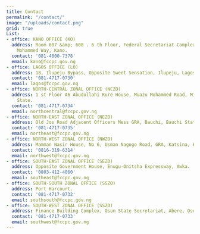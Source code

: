 ```yaml
---
title: Contact
permalink: "/contact/"
image: "/uploads/contact.png"
grid: true
List:
- office: KANO OFFICE (KO)
  address: Room 607 &amp; 608 . 6 th Floor, Federal Secretariat Complex, No. 1 Murtala
    Mohammed Way, Kano.
  contact: '081-4800-7378'
  email: kano@fccpc.gov.ng
- office: LAGOS OFFICE (LO)
  address: 18, Ilupeju Bypass, Opposite Sweet Sensation, Ilupeju, Lagos.
  contact: '081-4717-0730'
  email: lagos@fccpc.gov.ng
- office: NORTH-CENTRAL ZONAL OFFICE (NCZO)
  address: 1 st Floor A6 Abudullahi Kure House, Muazu Mohammed Road, Minna, Niger
    State.
  contact: '081-4717-0734'
  email: northcentral@fccpc.gov.ng
- office: NORTH-EAST ZONAL OFFICE (NEZO)
  address: Old Jos Road Adjacent Officers Mess GRA, Bauchi, Bauchi State.
  contact: '081-4717-0735'
  email: northeast@fccpc.gov.ng
- office: NORTH-WEST ZONAL OFFICE (NWZO)
  address: Mamman Nasir House, No 6, Usman Nagogo Road, GRA, Katsina, Katsina State.
  contact: '0816-319-6314'
  email: northwest@fccpc.gov.ng
- office: SOUTH-EAST ZONAL OFFICE (SEZO)
  address: Opposite Government House, Enugu-Onitsha Expressway, Awka.
  contact: '0803-412-4060'
  email: southeast@fccpc.gov.ng
- office: SOUTH-SOUTH ZONAL OFFICE (SSZO)
  address: Port Harcourt.
  contact: '081-4717-0732'
  email: southsouth@fccpc.gov.ng
- office: SOUTH-WEST ZONAL OFFICE (SSZO)
  address: Finance Building Complex, Osun State Secretariat, Abere, Osogbo, Osun State.
  contact: '081-4717-0733'
  email: southwest@fccpc.gov.ng
---
```


